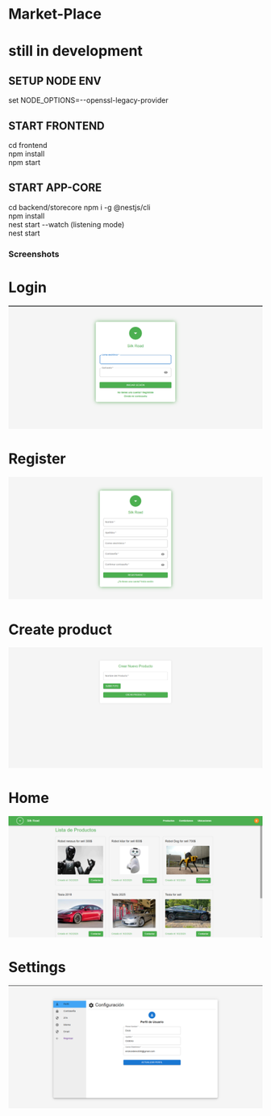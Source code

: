 # Market-Place


# still in development


## SETUP NODE ENV 
set NODE_OPTIONS=--openssl-legacy-provider

## START FRONTEND
cd frontend  
npm install  
npm start  

## START APP-CORE
cd backend/storecore
npm i -g @nestjs/cli  
npm install  
nest start --watch (listening mode)  
nest start  



### Screenshots
# Login
![Login](frontend/src/assets/screenshots/login.png)

# Register
![Register](frontend/src/assets/screenshots/register.png)

# Create product
![Create](frontend/src/assets/screenshots/create.png)

 # Home
![Home](frontend/src/assets/screenshots/home.png)

# Settings
![Settings](frontend/src/assets/screenshots/settings.png)





